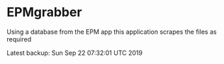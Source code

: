# EPMgrabber
Using a database from the EPM app this application scrapes the files as required


Latest backup: Sun Sep 22 07:32:01 UTC 2019
